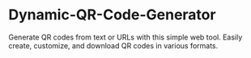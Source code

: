 # Dynamic-QR-Code-Generator
Generate QR codes from text or URLs with this simple web tool. Easily create, customize, and download QR codes in various formats.
